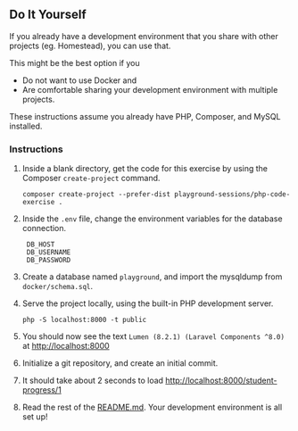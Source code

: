 ## Do It Yourself

If you already have a development environment that you share with other projects (eg. Homestead), you can use that.

This might be the best option if you
- Do not want to use Docker and
- Are comfortable sharing your development environment with multiple projects.
  
These instructions assume you already have PHP, Composer, and MySQL installed.

### Instructions

1. Inside a blank directory, get the code for this exercise by using the Composer `create-project` command.
   ```
   composer create-project --prefer-dist playground-sessions/php-code-exercise .   
   ```

1. Inside the `.env` file, change the environment variables for the database connection.
   ```
    DB_HOST
    DB_USERNAME
    DB_PASSWORD
   ```

1. Create a database named `playground`, and import the mysqldump from `docker/schema.sql`.

1. Serve the project locally, using the built-in PHP development server.
   ```
   php -S localhost:8000 -t public
   ```
   
1. You should now see the text `Lumen (8.2.1) (Laravel Components ^8.0)` at [http://localhost:8000](http://localhost:8000)

1. Initialize a git repository, and create an initial commit.

1. It should take about 2 seconds to load [http://localhost:8000/student-progress/1](http://localhost:8000/student-progress/1)

1. Read the rest of the [README.md](../README.md).  Your development environment is all set up!
